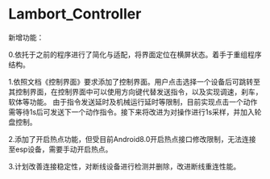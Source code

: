 # Lambort_Controller
新增功能：

0.依托于之前的程序进行了简化与适配，将界面定位在横屏状态。着手于重组程序结构。

1.依照文档《控制界面》要求添加了控制界面。用户点击选择一个设备后可跳转至其控制界面，在控制界面中可以使用方向键代替发送指令，以及实现调速，刹车，软体等功能。
由于指令发送延时及机械运行延时等限制，目前实现点击一个动作需等待1s后可发送下一个动作指令。接下来将改进为对操作进行1s采样，并加入轮盘控制。

2.添加了开启热点功能，但受目前Android8.0开启热点接口修改限制，无法连接至esp设备，需要手动开启热点。

3.计划改善连接稳定性，对断线设备进行检测并删除，改进断线重连性能。
